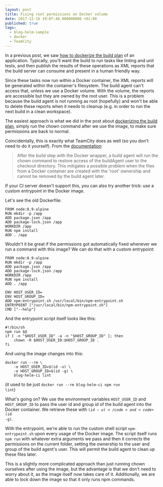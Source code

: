 ```yaml
---
layout: post
title: Fixing root permissions on Docker volume
date: 2017-12-16 19:07:48.000000000 +01:00
published: true
tags:
  - blog-helm-sample
  - docker
  - TeamCity
---
```


In a previous post, we saw
<a href="{{ site.baseurl }}/2017/11/18/cd-with-helm-part-2-dockerize-the-build-plan.html" target="_blank">how
to dockerize the build plan</a> of an application. Typically, you'll want the
build to run tasks like linting and unit tests, and then publish the results of
these operations as XML reports that the build server can consume and present in
a human friendly way.

<!--more-->

Since these tasks now run within a Docker container, the XML reports will be
generated within the container's filesystem. The build agent can't access that,
unless we use a Docker volume. With the volume, the reports are accessible but
they are owned by the root user. This is a problem because the build agent is
not running as root (hopefully) and won't be able to delete these reports when
it needs to cleanup (e.g. in order to run the next build in a clean workspace).

The easiest approach is what we did in the post about
<a href="{{ site.baseurl }}/2017/11/18/cd-with-helm-part-2-dockerize-the-build-plan.html" target="_blank">dockerizing
the build plan</a>, simply run the chown command after we use the image, to make
sure permissions are back to normal.

Coincidentally, this is exactly what TeamCity does as well (so you don't need to
do it yourself). From the
<a href="https://confluence.jetbrains.com/display/TCD10/Docker%20Wrapper" target="_blank">documentation</a>:

<blockquote>

After the build step with the Docker wrapper, a build agent will run the chown
command to restore access of the buildAgent user to the checkout directory. This
mitigates a possible problem when the files from a Docker container are created
with the 'root' ownership and cannot be removed by the build agent
later.</blockquote>

If your CI server doesn't support this, you can also try another trick: use a
custom entrypoint in the Docker image.

Let's see the old Dockerfile:

```
FROM node:8.9-alpine
RUN mkdir -p /app
ADD package.json /app
ADD package-lock.json /app
WORKDIR /app
RUN npm install
ADD . /app
```

Wouldn't it be great if the permissions got automatically fixed whenever we run
a command with this image? We can do that with a custom entrypoint:

```
FROM node:8.9-alpine
RUN mkdir -p /app
ADD package.json /app
ADD package-lock.json /app
WORKDIR /app
RUN npm install
ADD . /app

ENV HOST_USER_ID=
ENV HOST_GROUP_ID=
ADD npm-entrypoint.sh /usr/local/bin/npm-entrypoint.sh
ENTRYPOINT ["/usr/local/bin/npm-entrypoint.sh"]
CMD ["--help"]
```

And the entrypoint script itself looks like this:

```
#!/bin/sh
npm run $@
if [ -n "$HOST_USER_ID" -a -n "$HOST_GROUP_ID" ]; then
    chown -R $HOST_USER_ID:$HOST_GROUP_ID .
fi
```

And using the image changes into this:

```
docker run --rm \
    -e HOST_USER_ID=$(id -u) \
    -e HOST_GROUP_ID=$(id -g) \
    blog-helm-ci lint
```

(it used to be just <code>docker run --rm blog-helm-ci npm run lint</code>)

What's going on? We use the environment variables <code>HOST_USER_ID</code> and
<code>HOST_GROUP_ID</code> to pass the user id and group id of the build agent
into the Docker container. We retrieve these with
<code>$(id -u)</code> and <code>$(id -g)</code>.

With the entrypoint, we're able to run the custom shell script
<code>npm-entrypoint.sh</code> upon every usage of the Docker image. The script
itself runs <code>npm run</code> with whatever extra arguments we pass and then
it corrects the permissions on the current folder, setting the ownership to the
user and group of the build agent's user. This will permit the build agent to
clean up these files later.

This is a slightly more complicated approach than just running chown ourselves
after using the image, but the advantage is that we don't need to worry about
it, as the image itself now takes care of it. Additionally, we are able to lock
down the image so that it only runs npm commands.
